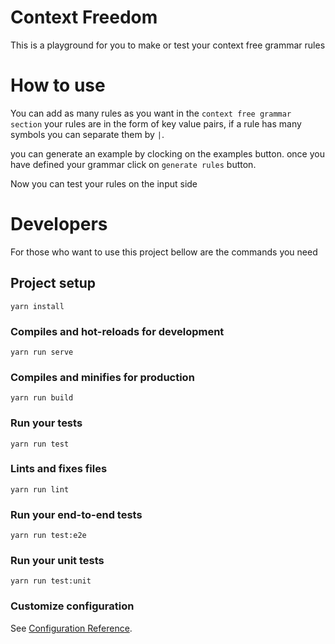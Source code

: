# Context Freedom

This is a playground for you to make or test your context free grammar rules

# How to use

You can add as many rules as you want in the `context free grammar section` your rules are in the form of key value pairs, if a rule has many symbols you can separate them by `|`.

you can generate an example by clocking on the examples button. once you have defined your grammar click on `generate rules` button.

Now you can test your rules on the input side

# Developers

For those who want to use this project bellow are the commands you need

## Project setup

```
yarn install
```

### Compiles and hot-reloads for development

```
yarn run serve
```

### Compiles and minifies for production

```
yarn run build
```

### Run your tests

```
yarn run test
```

### Lints and fixes files

```
yarn run lint
```

### Run your end-to-end tests

```
yarn run test:e2e
```

### Run your unit tests

```
yarn run test:unit
```

### Customize configuration

See [Configuration Reference](https://cli.vuejs.org/config/).
